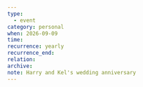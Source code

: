 ```yaml
---
type:
  - event
category: personal
when: 2026-09-09
time:
recurrence: yearly
recurrence_end:
relation:
archive:
note: Harry and Kel's wedding anniversary
---
```

